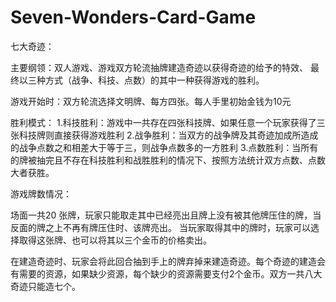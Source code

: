 # Seven-Wonders-Card-Game
七大奇迹：

主要纲领：双人游戏、游戏双方轮流抽牌建造奇迹以获得奇迹的给予的特效、
最终以三种方式（战争、科技、点数）的其中一种获得游戏的胜利。

游戏开始时：双方轮流选择文明牌、每方四张。每人手里初始金钱为10元

胜利模式：
1.科技胜利：游戏中一共存在四张科技牌、如果任意一个玩家获得了三张科技牌则直接获得游戏胜利
2.战争胜利：当双方的战争牌及其奇迹加成所造成的战争点数之和相差大于等于三，则战争点数多的一方胜利
3.点数胜利：当所有的牌被抽完且不存在科技胜利和战胜胜利的情况下、按照方法统计双方点数、点数大者获胜。

游戏牌数情况：





场面一共20 张牌，玩家只能取走其中已经亮出且牌上没有被其他牌压住的牌，当反面的牌之上不再有牌压住时、该牌亮出。
当玩家取得其中的牌时，玩家可以选择取得这张牌、也可以将其以三个金币的价格卖出。



在建造奇迹时、玩家会将此回合抽到手上的牌弃掉来建造奇迹。每个奇迹的建造会有需要的资源，如果缺少资源，每个缺少的资源需要支付2个金币。双方一共八大奇迹只能造七个。
